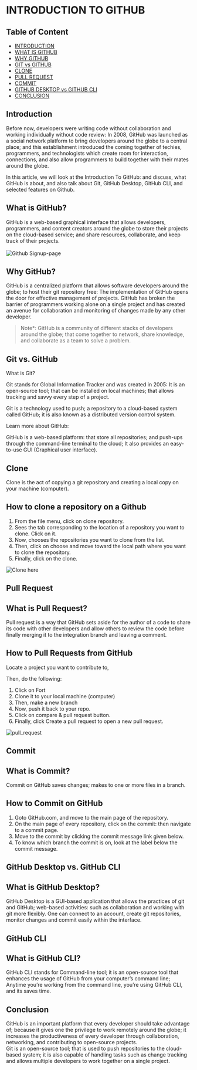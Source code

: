 # INTRODUCTION TO GITHUB 

## Table of Content 
 - [INTRODUCTION](#Introduction)
 - [WHAT IS GITHUB](#what-is-github)
 - [WHY GITHUB](#why-github)
 - [GIT vs GITHUB](#git-vs-github)
 - [CLONE](#clone)
 - [PULL REQUEST](#pull-request)
 - [COMMIT](#commit)
 - [GITHUB DESKTOP vs GITHUB CLI](#github-desktop-vs-github-cli)
 - [CONCLUSION](#conclusion)
  
## Introduction
Before now, developers were writing code without collaboration and working individually without code review: In 2008,  GitHub was launched as a social network platform to bring developers around the globe to a central place; and this establishment introduced the coming together of techies, programmers, and technologists which create room for interaction, connections, and also allow programmers to build together with their mates around the globe.

In this article,  we will look at the Introduction To  GitHub: and discuss, what GitHub is about, and also talk about Git, GitHub Desktop, GitHub CLI, and selected features on Github.

## What is GitHub?

GitHub is a web-based graphical interface that allows developers, programmers, and content creators around the globe to store their projects on the cloud-based service; and share resources, collaborate, and keep track of their projects. <br>
<br>
![Github Signup-page](img/interface.png)

## Why GitHub?
GitHub is a centralized platform that allows software developers around the globe; to host their git repository free:  The implementation of GitHub opens the door for effective management of projects.
GitHub has broken the barrier of programmers working alone on a single project and has created an avenue for collaboration and monitoring of changes made by any other developer.

> Note*: GitHub is a community of different stacks of developers around the globe; that come together to network, share knowledge, and collaborate as a team to solve a problem.

## Git vs. GitHub

What is Git?

Git stands for Global Information Tracker and was created in 2005: It is an open-source tool; that can be installed on local machines;  that allows tracking and savvy every step of a project.

Git is a technology used to push; a repository to a cloud-based system called GitHub; it is also known as a distributed version control system.

 Learn more about GitHub:

GitHub is a web-based platform: that store all repositories; and push-ups through the command-line terminal to the cloud; It also provides an easy-to-use GUI (Graphical user interface).

## Clone

Clone is the act of copying a git repository and creating a local copy on your machine (computer).

## How to clone a repository on a Github

1. From the file menu, click on clone repository.
2. Sees the tab corresponding to the location of a repository you want to clone. Click on it.
3. Now, chooses the repositories you want to clone from the list.
4. Then, click on choose and move toward the local path where you want to clone the repository.
5. Finally, click on the clone.

![Clone here](img/clone.png)

## Pull Request

## What is Pull Request?

Pull request is a way that GitHub sets aside for the author of a code to share its code with other developers and allow others to review the code before finally merging it to the integration branch and leaving a comment.

## How to Pull Requests from GitHub

Locate a project you want to contribute to,

Then, do the following:

<ol>
<li>Click on Fort</li>
<li>Clone it to your local machine (computer)</li>
<li>Then, make a new branch </li>
<li>Now, push it back to your repo.</li>
<li>Click on compare & pull request button.</li>
<li>Finally, click Create a pull request to open a new pull request.</li>
</ol

![pull_request](img/pull_request.png)

## Commit

## What is Commit?

Commit on GitHub saves changes; makes to one or more files in a branch.

## How to Commit on GitHub

<ol>
<li>Goto GitHub.com, and move to the main page of the repository.</li>
<li>On the main page of every repository, click on the commit: then navigate to a commit page.</li>
<li>Move to the commit by clicking the commit message link given below.</li>
<li>To know which branch the commit is on, look at the label below the commit message.</li>
</ol>

##  GitHub Desktop vs. GitHub CLI
## What is GitHub Desktop?
GitHub Desktop is a GUI-based application that allows the practices of git and GitHub; web-based activities: such as collaboration and working with git more flexibly. One can connect to an account, create git repositories, monitor changes and commit easily within the interface.

## GitHub CLI
## What is GitHub CLI?
GitHub CLI stands for Command-line tool; it is an open-source tool that enhances the usage of GitHub from your computer’s command line; Anytime you’re working from the command line, you’re using GitHub CLI, and its saves time.

## Conclusion
GitHub is an important platform that every developer should take advantage of; because it gives one the privilege to work remotely around the globe; it increases the productiveness of every developer through collaboration, networking, and contributing to open-source projects. <br>
 Git is an open-source tool; that is used to push repositories to the cloud-based system; it is also capable of handling tasks such as change tracking and allows multiple developers to work together on a single project.

  
  


